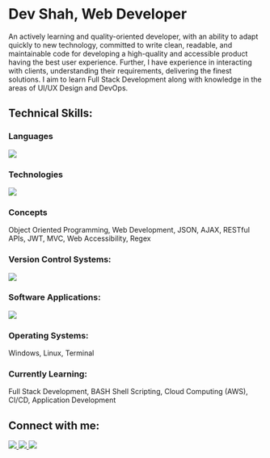 <h1>Dev Shah, Web Developer</h1>
<p>
  An actively learning and quality-oriented developer, with an ability to adapt
  quickly to new technology, committed to write clean, readable, and
  maintainable code for developing a high-quality and accessible product having
  the best user experience. Further, I have experience in interacting with
  clients, understanding their requirements, delivering the finest solutions. I
  aim to learn Full Stack Development along with knowledge in the areas of UI/UX
  Design and DevOps.
</p>
<h2>Technical Skills:</h2>
<h3>Languages</h3>
<img src="https://skillicons.dev/icons?i=js,ts,cs,py,html,css,c,cpp" />

<h3>Technologies</h3>
<img
  src="https://skillicons.dev/icons?i=nodejs,express,react,nextjs,docker,mongodb,postgres,firebase,materialui,bootstrap"
/>

<h3>Concepts</h3>
Object Oriented Programming, Web Development, JSON, AJAX, RESTful APIs, JWT,
MVC, Web Accessibility, Regex

<h3>Version Control Systems:</h3>
<img src="https://skillicons.dev/icons?i=git,github" />

<h3>Software Applications:</h3>
<img
  src="https://skillicons.dev/icons?i=vscode,visualstudio,postman,figma,discord"
/>

<h3>Operating Systems:</h3>
Windows, Linux, Terminal

<h3>Currently Learning:</h3>
Full Stack Development, BASH Shell Scripting, Cloud Computing (AWS), CI/CD, Application Development

<h2>Connect with me:</h2>

<a href="https://linkedin.com/in/busycaesar" target="blank">
  <img src="https://skillicons.dev/icons?i=linkedin" />
</a>
<a href="mailto:busycaesar@gmail.com" target="blank">
  <img src="https://skillicons.dev/icons?i=gmail" />
</a>
<a href="https://dev.to/busycaesar" target="blank">
  <img src="https://skillicons.dev/icons?i=devto" />
</a>
